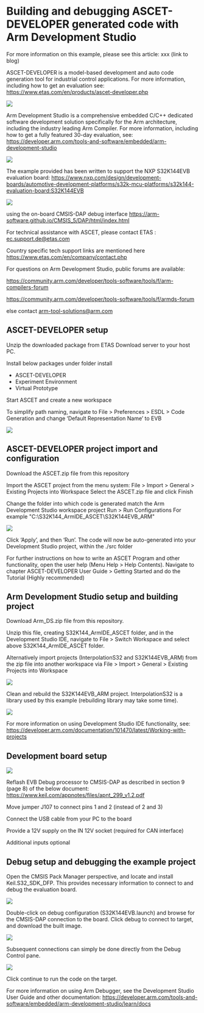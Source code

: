 # Building and debugging ASCET-DEVELOPER generated code with Arm Development Studio

For more information on this example, please see this article:
xxx (link to blog)

ASCET-DEVELOPER is a model-based development and auto code generation tool for industrial control applications. For more information, including how to get an evaluation see:
https://www.etas.com/en/products/ascet-developer.php

![](images/ascet_ide.png)

Arm Development Studio is a comprehensive embedded C/C++ dedicated software development solution specifically for the Arm architecture, including the industry leading Arm Compiler. For more information, including how to get a fully featured 30-day evaluation, see:
https://developer.arm.com/tools-and-software/embedded/arm-development-studio

![](images/armds_ide.png)

The example provided has been written to support the NXP S32K144EVB evaluation board:
https://www.nxp.com/design/development-boards/automotive-development-platforms/s32k-mcu-platforms/s32k144-evaluation-board:S32K144EVB

![](images/evb.png)

using the on-board CMSIS-DAP debug interface
https://arm-software.github.io/CMSIS_5/DAP/html/index.html

For technical assistance with ASCET, please contact ETAS : ec.support.de@etas.com

Country specific tech support links are mentioned here https://www.etas.com/en/company/contact.php

For questions on Arm Development Studio, public forums are available:

https://community.arm.com/developer/tools-software/tools/f/arm-compilers-forum

https://community.arm.com/developer/tools-software/tools/f/armds-forum

else contact arm-tool-solutions@arm.com

## ASCET-DEVELOPER setup

Unzip the downloaded package from ETAS Download server to your host PC.

Install below packages under folder install 
* ASCET-DEVELOPER
* Experiment Environment
* Virtual Prototype 

Start ASCET and create a new workspace

To simplify path naming, navigate to 
File > Preferences > ESDL > Code Generation
and change ‘Default Representation Name’ to EVB

![](images/esdl.png)

## ASCET-DEVELOPER project import and configuration

Download the ASCET.zip file from this repository

Import the ASCET project from the menu system:
File > Import > General > Existing Projects into Workspace
Select the ASCET.zip file and click Finish

Change the folder into which code is generated match the Arm Development Studio workspace project
Run > Run Configurations
For example "C:\S32K144_ArmIDE_ASCET\S32K144EVB_ARM"

![](images/folder.png)

Click ‘Apply’, and then ‘Run’.
The code will now be auto-generated into your Development Studio project, within the ./src folder

For further instructions on how to write an ASCET Program and other functionality, open the user help (Menu Help > Help Contents).
Navigate to chapter ASCET-DEVELOPER User Guide > Getting Started and do the Tutorial (Highly recommended)

## Arm Development Studio setup and building project

Download Arm_DS.zip file from this repository.

Unzip this file, creating S32K144_ArmIDE_ASCET folder, and in the Development Studio IDE, navigate to
File > Switch Workspace
and select above S32K144_ArmIDE_ASCET folder.

Alternatively import projects (InterpolationS32 and S32K144EVB_ARM) from the zip file into another workspace via
File > Import >  General > Existing Projects into Workspace

![](images/import.png)

Clean and rebuild the S32K144EVB_ARM project.
InterpolationS32 is a library used by this example (rebuilding library may take some time).

![](images/projects.png)

For more information on using Development Studio IDE functionality, see:
https://developer.arm.com/documentation/101470/latest/Working-with-projects

## Development board setup

![](images/bench.png)

Reflash EVB Debug processor to CMSIS-DAP as described in section 9 (page 8) of the below document:
https://www.keil.com/appnotes/files/apnt_299_v1.2.pdf

Move jumper J107 to connect pins 1 and 2 (instead of 2 and 3)

Connect the USB cable from your PC to the board

Provide a 12V supply on the IN 12V socket (required for CAN interface)

Additional inputs optional

## Debug setup and debugging the example project

Open the CMSIS Pack Manager perspective, and locate and install Keil.S32_SDK_DFP.
This provides necessary information to connect to and debug the evaluation board.

![](images/cmsis-pack.png)

Double-click on debug configuration (S32K144EVB.launch) and browse for the CMSIS-DAP connection to the board.
Click debug to connect to target, and download the built image.

![](images/connection.png)

Subsequent connections can simply be done directly from the Debug Control pane.

![](images/debug.png)

Click continue to run the code on the target.

For more information on using Arm Debugger, see the Development Studio User Guide and other documentation:
https://developer.arm.com/tools-and-software/embedded/arm-development-studio/learn/docs
